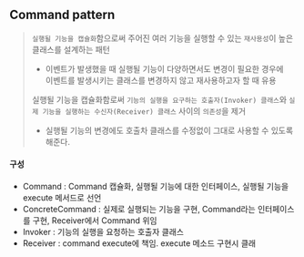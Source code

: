 ## Command pattern
> `실행될 기능을 캡슐화`함으로써 주어진 여러 기능을 실행할 수 있는 `재사용성`이 높은 클래스를 설계하는 패턴  
> + 이벤트가 발생했을 때 실행될 기능이 다양하면서도 변경이 필요한 경우에   
>   이벤트를 발생시키는 클래스를 변경하지 않고 재사용하고자 할 때 유용
>
> 실행될 기능을 캡슐화함로써 `기능의 실행을 요구하는 호출자(Invoker) 클래스`와 `실제 기능을 실행하는 수신자(Receiver) 클래스` 사이의 `의존성`을 제거  
> + 실행될 기능의 변경에도 호출차 클래스를 수정없이 그대로 사용할 수 있도록 해준다.  

#### 구성  
+ Command : Command 캡슐화, 실행될 기능에 대한 인터페이스, 실행될 기능을 execute 메서드로 선언  
+ ConcreteCommand : 실제로 실행되는 기능을 구현, Command라는 인터페이스를 구현, Receiver에서 Command 위임
+ Invoker : 기능의 실행을 요청하는 호출자 클래스  
+ Receiver : command execute에 책임. execute 메소드 구현시 클래